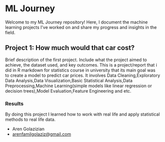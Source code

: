 # ML Journey

Welcome to my ML Journey repository! Here, I document the machine learning projects I've worked on and share my progress and insights in the field.

## Project 1: How much would that car cost?
Brief description of the first project. Include what the project aimed to achieve, the dataset used, and key outcomes.
This is a project/report that i did in R markdown for statistics course in university that its main goal was to create a model to predict car prices.
It involves Data Cleaning,Exploratory Data Analysis,Data Visualization,Basic Statistical Analysis,Data Preprocessing,Machine Learning(simple models like linear regression or decision trees),Model Evaluation,Feature Engineering and etc.
### Results

By doing this project I learned how to work with real life and apply statistical methods to real life data.


- Aren Golazizian
- arenfamilgolaziz@gmail.com
